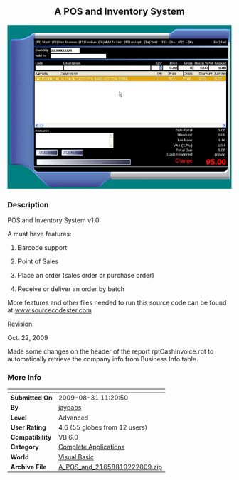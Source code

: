 ﻿<div align="center">

## A POS and Inventory System

<img src="PIC20081029130559430.jpg">
</div>

### Description

POS and Inventory System v1.0

A must have features:

1. Barcode support

2. Point of Sales

3. Place an order (sales order or purchase order)

4. Receive or deliver an order by batch

More features and other files needed to run this source code can be found at www.sourcecodester.com

Revision:

Oct. 22, 2009

Made some changes on the header of the report rptCashInvoice.rpt to automatically retrieve the company info from Business Info table.
 
### More Info
 


<span>             |<span>
---                |---
**Submitted On**   |2009-08-31 11:20:50
**By**             |[jaypabs](https://github.com/Planet-Source-Code/PSCIndex/blob/master/ByAuthor/jaypabs.md)
**Level**          |Advanced
**User Rating**    |4.6 (55 globes from 12 users)
**Compatibility**  |VB 6\.0
**Category**       |[Complete Applications](https://github.com/Planet-Source-Code/PSCIndex/blob/master/ByCategory/complete-applications__1-27.md)
**World**          |[Visual Basic](https://github.com/Planet-Source-Code/PSCIndex/blob/master/ByWorld/visual-basic.md)
**Archive File**   |[A\_POS\_and\_21658810222009\.zip](https://github.com/Planet-Source-Code/jaypabs-a-pos-and-inventory-system__1-71315/archive/master.zip)








